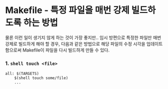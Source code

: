 # Makefile - 특정 파일을 매번 강제 빌드하도록 하는 방법

물론 이런 일이 생기지 않게 하는 것이 가장 좋지만.. 임시 방편으로 특정한 파일만 매번 강제로 빌드하게 해야 할 경우, 다음과 같은 방법으로 해당 파일의 수정 시각을 업데이트 함으로써 Makefile이 파일을 다시 빌드하게 만들 수 있다.

### 1. `shell touch <file>`

```make
all: $(TARGETS)
    $(shell touch some/file)
    ...
```
